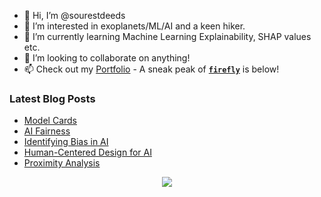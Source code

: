 - 👋 Hi, I’m @sourestdeeds
- 👀 I’m interested in exoplanets/ML/AI and a keen hiker.
- 🌱 I’m currently learning Machine Learning Explainability, SHAP values etc.
- 💞️ I’m looking to collaborate on anything!
- 📫 Check out my [Portfolio](https://github.com/sourestdeeds/dataSciencePortfolio) - A sneak peak of **[`firefly`](https://github.com/sourestdeeds/firefly)** is below!

<!---
sourestdeeds/sourestdeeds is a ✨ special ✨ repository because its `README.md` (this file) appears on your GitHub profile.
You can click the Preview link to take a look at your changes.
--->

### Latest Blog Posts
<!-- BLOG-POST-LIST:START -->
- [Model Cards](https://sourestdeeds.github.io/blog/model-cards/)
- [AI Fairness](https://sourestdeeds.github.io/blog/ai-fairness/)
- [Identifying Bias in AI](https://sourestdeeds.github.io/blog/identifying-bias-in-ai/)
- [Human-Centered Design for AI](https://sourestdeeds.github.io/blog/human-centered-design-for-ai/)
- [Proximity Analysis](https://sourestdeeds.github.io/blog/proximity-analysis/)
<!-- BLOG-POST-LIST:END -->

<p align="center">
  <img src="https://raw.githubusercontent.com/sourestdeeds/firefly/main/firefly/data/filter_0.png?token=ACSJ3D7C7KDFPAFUZD7RNULAK7E6A">
</p>
